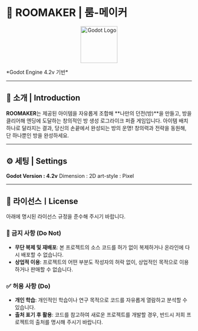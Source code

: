 # 🚪 ROOMAKER | 룸-메이커

<p align="center">
  <img src="https://upload.wikimedia.org/wikipedia/commons/6/6a/Godot_icon.svg" alt="Godot Logo" width="100" />
</p>
*Godot Engine 4.2v 기반*

---

## 📖 소개 | Introduction

**ROOMAKER**는 제공된 아이템을 자유롭게 조합해 **나만의 던전(방)**을 만들고,
방을 클리어해 엔딩에 도달하는 창의적인 방 생성 로그라이크 퍼즐 게임입니다.
아이템 배치 하나로 달라지는 결과, 당신의 손끝에서 완성되는 방의 운명!
창의력과 전략을 동원해, 단 하나뿐인 방을 완성하세요.

---

## ⚙️ 세팅 | Settings

**Godot Version : 4.2v**
Dimension : 2D
art-style : Pixel

---

## 📘 라이선스ㅣLicense

아래에 명시된 라이선스 규정을 준수해 주시기 바랍니다.

### 🚫 금지 사항 (Do Not)
- **무단 복제 및 재배포**: 본 프로젝트의 소스 코드를 허가 없이 복제하거나 온라인에 다시 배포할 수 없습니다.  
- **상업적 이용**: 프로젝트의 어떤 부분도 작성자의 허락 없이, 상업적인 목적으로 이용하거나 판매할 수 없습니다.  

### ✅ 허용 사항 (Do)
- **개인 학습**: 개인적인 학습이나 연구 목적으로 코드를 자유롭게 열람하고 분석할 수 있습니다.
- **출처 표기 후 활용**: 코드를 참고하여 새로운 프로젝트를 개발할 경우, 반드시 저희 프로젝트의 출처를 명시해 주시기 바랍니다.
